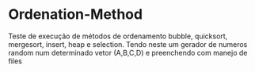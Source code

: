 # Ordenation-Method

Teste de execução de métodos de ordenamento bubble, quicksort, mergesort, insert, heap e selection. Tendo neste um gerador de numeros random num determinado vetor (A,B,C,D) e preenchendo com manejo de files
